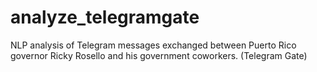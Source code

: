 # analyze_telegramgate
NLP analysis of Telegram messages exchanged between Puerto Rico governor Ricky Rosello and his government coworkers. (Telegram Gate)
